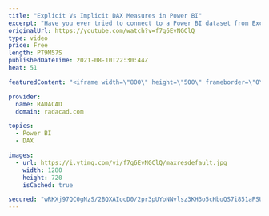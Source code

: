 ```yaml
---
title: "Explicit Vs Implicit DAX Measures in Power BI"
excerpt: "Have you ever tried to connect to a Power BI dataset from Excel using Analyze in Excel? if yes, you might have had this experience that your values don’t show in Excel’s Pivot table as values. This is because those values are not explicit measures, they are implicit measures in Power BI. In this article"
originalUrl: https://youtube.com/watch?v=f7g6EvNGClQ
type: video
price: Free
length: PT9M57S
publishedDateTime: 2021-08-10T22:30:44Z
heat: 51

featuredContent: "<iframe width=\"800\" height=\"500\" frameborder=\"0\" src=\"https://www.youtube.com/embed/f7g6EvNGClQ\" allow=\"accelerometer; autoplay; encrypted-media; gyroscope; picture-in-picture\" allowfullscreen></iframe>"

provider:
  name: RADACAD
  domain: radacad.com

topics:
  - Power BI
  - DAX

images:
  - url: https://i.ytimg.com/vi/f7g6EvNGClQ/maxresdefault.jpg
    width: 1280
    height: 720
    isCached: true

secured: "wRKXj97QC0gNzS/2BQXAIocD0/2pr3pUYoNNvlsz3KH3o5cHbuQS7i851aPSUdLz/CoEx+L62+6kyuFNB5ltRQp8DAFrZdYWm7IjUMPvvJrjvwTq3s0S4ADhb50NllJMuHcxuW9qVue895eE0lSiZCVb+SSupNHHyO6v2B96XYsbAq4IrJyYCs4DPxSahgMIpgPbmmx2xON1XHdewR4PjwY1k9l5JE5y/1cLEr8vLrU4xtFtODdXjkzeUDofVhhztt0Yw57zveo9guCXBslrDJghkI2GSuxp3mbqBDYp1CuGhk+mrxDu/99D4t1tvcEpC7aUmatEfk+7vHjCxSvBSw/3MMzEpmW2VG30oXgMJap2wLMgJfYIUP/jN7rDgLb/eIVto8hnVBaJdSP+aEqYLBvUxNNdcm8WweI9B/9TB8c=;tLfZa10IH+ehCbWrjPjN4g=="
---
```


